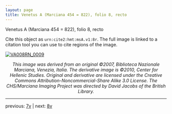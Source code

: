 ```yaml
---
layout: page
title: Venetus A (Marciana 454 = 822), folio 8, recto
---
```


Venetus A (Marciana 454 = 822), folio 8, recto

Cite this object as `urn:cite2:hmt:msA.v1:8r`.  The full image is linked to a citation tool you can use to cite regions of the image.

[![VA008RN_0009](http://www.homermultitext.org/iipsrv?IIIF=/project/homer/pyramidal/deepzoom/hmt/vaimg/2017a/VA008RN_0009.tif/full/800,/0/default.jpg)](http://www.homermultitext.org/ict2/?urn=urn:cite2:hmt:vaimg.2017a:VA008RN_0009) 

<p style="text-align: center; font-style: italic;">This image was derived from an original ©2007, Biblioteca Nazionale Marciana, Venezia, Italia. The derivative image is ©2010, Center for Hellenic Studies. Original and derivative are licensed under the Creative Commons Attribution-Noncommercial-Share Alike 3.0 License. The CHS/Marciana Imaging Project was directed by David Jacobs of the British Library.</p>

---

previous: [7v](../7v/) | next: [8v](../8v/)